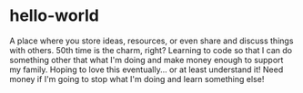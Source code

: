 # hello-world
A place where you store ideas, resources, or even share and discuss things with others.
50th time is the charm, right? Learning to code so that I can do something other that what I'm doing and make money enough to support my family.  Hoping to love this eventually... or at least understand it! Need money if I'm going to stop what I'm doing and learn something else! 
